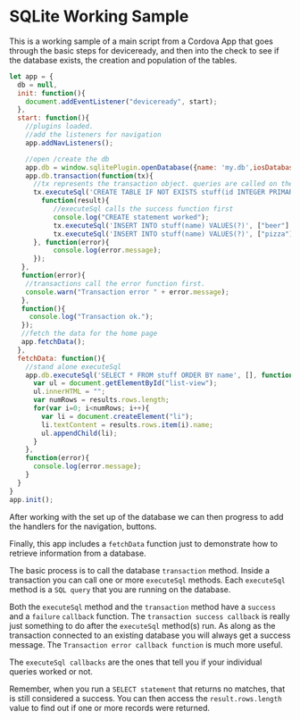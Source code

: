 # SQLite Working Sample

This is a working sample of a main script from a Cordova App that goes through the basic steps for deviceready, and then into the check to see if the database exists, the creation and population of the tables. 

```js
let app = {
  db = null,
  init: function(){
    document.addEventListener("deviceready", start);
  },
  start: function(){
    //plugins loaded. 
    //add the listeners for navigation
    app.addNavListeners();

    //open /create the db
    app.db = window.sqlitePlugin.openDatabase({name: 'my.db',iosDatabaseLocation: 'default', androidLockWorkaround: 1});
    app.db.transaction(function(tx){
      //tx represents the transaction object. queries are called on the transaction  
      tx.executeSql('CREATE TABLE IF NOT EXISTS stuff(id INTEGER PRIMARY KEY AUTOINCREMENT, name TEXT)', [], 
        function(result){
           //executeSql calls the success function first
           console.log("CREATE statement worked");
           tx.executeSql('INSERT INTO stuff(name) VALUES(?)', ["beer"] );
           tx.executeSql('INSERT INTO stuff(name) VALUES(?)', ["pizza"] );
      }, function(error){
           console.log(error.message);
      });
   },
   function(error){
    //transactions call the error function first.
    console.warn("Transaction error " + error.message);
   },
   function(){
     console.log("Transaction ok.");
   });
   //fetch the data for the home page
   app.fetchData();
  },
  fetchData: function(){
    //stand alone executeSql
    app.db.executeSql('SELECT * FROM stuff ORDER BY name', [], function(results){
      var ul = document.getElementById("list-view");
      ul.innerHTML = "";
      var numRows = results.rows.length;
      for(var i=0; i<numRows; i++){
        var li = document.createElement("li");
        li.textContent = results.rows.item(i).name;
        ul.appendChild(li);
      }
    },
    function(error){
      console.log(error.message);
    }
  }
}
app.init();
```

After working with the set up of the database we can then progress to add the handlers for the navigation, buttons.

Finally, this app includes a `fetchData` function just to demonstrate how to retrieve information from a database.

The basic process is to call the database `transaction` method. Inside a transaction you can call one or more `executeSql` methods. Each `executeSql` method is a `SQL query` that you are running on the database.

Both the `executeSql` method and the `transaction` method have a `success` and a `failure` `callback` function. The `transaction success callback` is really just something to do after the `executeSql` method(s) run. As along as the transaction connected to an existing database you will always get a success message. The `Transaction error callback function` is much more useful.

The `executeSql callbacks` are the ones that tell you if your individual queries worked or not.

Remember, when you run a `SELECT statement` that returns no matches, that is still considered a success. You can then access the `result.rows.length` value to find out if one or more records were returned.
